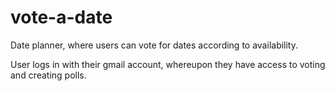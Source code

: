 # vote-a-date
Date planner, where users can vote for dates according to availability.

User logs in with their gmail account, whereupon they have access to voting and creating polls. 
